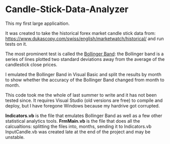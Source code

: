 # Candle-Stick-Data-Analyzer

This my first large applicaition.

It was created to take the historical forex market candle stick data from: https://www.dukascopy.com/swiss/english/marketwatch/historical/
and run tests on it.

The most prominent test is called the [Bollinger Band](http://www.investopedia.com/terms/b/bollingerbands.asp): the Bollinger  band is a series of lines plotted two standard deviations away from the average of the candlestick close prices.

I emulated the Bollinger Band in Visual Basic and split the results by month to show whether the accuracy of the Bollinger Band changed from month to month. 

This code took me the whole of last summer to write and it has not been tested since. It requires Visual Studio (old versions are free) to compile and deploy, but I have foregone Windows because my hardrive got corrupted.
 
**Indicators.vb** is the file that emulates Bollinger Band as well as a few other statistical analytics tools.
**FrmMain.vb** is the file that does all the calcualtions: splitting the files into, months, sending it to Indicators.vb
InputCandle.vb was created late at the end of the project and may be unstable. 



